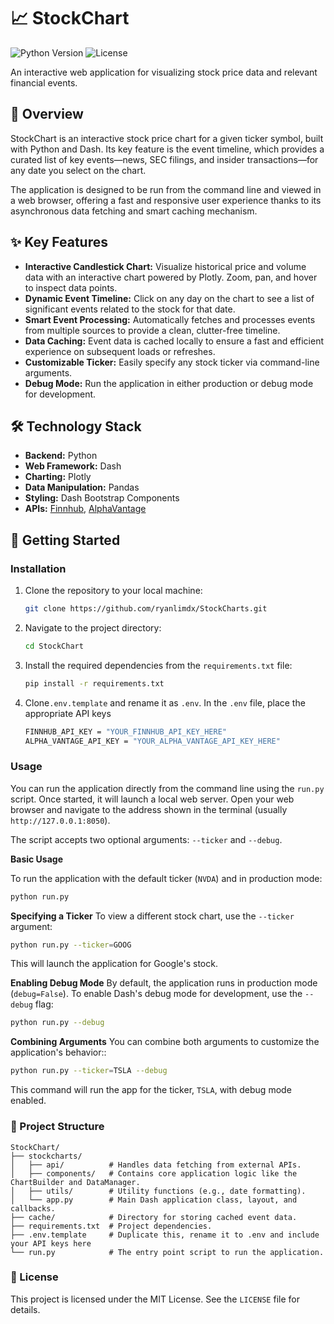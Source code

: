 # 📈 StockChart

![Python Version](https://img.shields.io/badge/python-3.9+-blue.svg)
![License](https://img.shields.io/badge/license-MIT-green.svg)

An interactive web application for visualizing stock price data and relevant financial events.

## 📝 Overview

StockChart is an interactive stock price chart for a given ticker symbol, built with Python and Dash. Its key feature is the event timeline, which provides a curated list of key events—news, SEC filings, and insider transactions—for any date you select on the chart.

The application is designed to be run from the command line and viewed in a web browser, offering a fast and responsive user experience thanks to its asynchronous data fetching and smart caching mechanism.

## ✨ Key Features

* **Interactive Candlestick Chart:** Visualize historical price and volume data with an interactive chart powered by Plotly. Zoom, pan, and hover to inspect data points.
* **Dynamic Event Timeline:** Click on any day on the chart to see a list of significant events related to the stock for that date.
* **Smart Event Processing:** Automatically fetches and processes events from multiple sources to provide a clean, clutter-free timeline.
* **Data Caching:** Event data is cached locally to ensure a fast and efficient experience on subsequent loads or refreshes.
* **Customizable Ticker:** Easily specify any stock ticker via command-line arguments.
* **Debug Mode:** Run the application in either production or debug mode for development.

## 🛠️ Technology Stack

* **Backend:** Python
* **Web Framework:** Dash
* **Charting:** Plotly
* **Data Manipulation:** Pandas
* **Styling:** Dash Bootstrap Components
* **APIs:** [Finnhub](https://finnhub.io/docs/api/introduction), [AlphaVantage](https://www.alphavantage.co/documentation/)

## 🚀 Getting Started

### Installation

1.  Clone the repository to your local machine:
    ```bash
    git clone https://github.com/ryanlimdx/StockCharts.git
    ```
2.  Navigate to the project directory:
    ```bash
    cd StockChart
    ```
3.  Install the required dependencies from the `requirements.txt` file:
    ```bash
    pip install -r requirements.txt
    ```
4.  Clone`.env.template` and rename it as `.env`. In the `.env` file, place the appropriate API keys
    ```bash
    FINNHUB_API_KEY = "YOUR_FINNHUB_API_KEY_HERE"
    ALPHA_VANTAGE_API_KEY = "YOUR_ALPHA_VANTAGE_API_KEY_HERE"
    ```

### Usage

You can run the application directly from the command line using the `run.py` script. Once started, it will launch a local web server. Open your web browser and navigate to the address shown in the terminal (usually `http://127.0.0.1:8050`).

The script accepts two optional arguments: `--ticker` and `--debug`.

**Basic Usage**

To run the application with the default ticker (`NVDA`) and in production mode:
```bash
python run.py
```

**Specifying a Ticker**
To view a different stock chart, use the `--ticker` argument:
```bash
python run.py --ticker=GOOG
```
This will launch the application for Google's stock.

**Enabling Debug Mode**
By default, the application runs in production mode (`debug=False`). To enable Dash's debug mode for development, use the `--debug` flag:
```bash
python run.py --debug
```

**Combining Arguments**
You can combine both arguments to customize the application's behavior::
```bash
python run.py --ticker=TSLA --debug
```
This command will run the app for the ticker, `TSLA`, with debug mode enabled.

### 📂 Project Structure
```
StockChart/
├── stockcharts/
│   ├── api/          # Handles data fetching from external APIs.
│   ├── components/   # Contains core application logic like the ChartBuilder and DataManager.
│   ├── utils/        # Utility functions (e.g., date formatting).
│   └── app.py        # Main Dash application class, layout, and callbacks.
├── cache/            # Directory for storing cached event data.
├── requirements.txt  # Project dependencies.
├── .env.template     # Duplicate this, rename it to .env and include your API keys here
└── run.py            # The entry point script to run the application.
```

### 📄 License
This project is licensed under the MIT License. See the `LICENSE` file for details.
